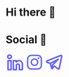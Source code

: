 # Hi there 👋

# Social 📨
[![Linkedin: albrtpr](https://github.com/albrtr/albrtr/blob/main/icons/linkedin-alt.svg)](https://linkedin.com/in/albrtpr)
[![Instagram: albrt.r](https://github.com/albrtr/albrtr/blob/main/icons/instagram.svg)](https://instagram.com/albrt.r)
[![Telegram: albrtpr](https://github.com/albrtr/albrtr/blob/main/icons/telegram-alt.svg)](https://t.me/albrtpr)

